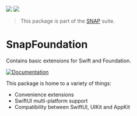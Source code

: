 <!-- Copy badges from SPI -->
[![](https://img.shields.io/endpoint?url=https%3A%2F%2Fswiftpackageindex.com%2Fapi%2Fpackages%2Fsimonnickel%2Fsnap-foundation%2Fbadge%3Ftype%3Dplatforms)](https://swiftpackageindex.com/simonnickel/snap-foundation)
[![](https://img.shields.io/endpoint?url=https%3A%2F%2Fswiftpackageindex.com%2Fapi%2Fpackages%2Fsimonnickel%2Fsnap-foundation%2Fbadge%3Ftype%3Dswift-versions)](https://swiftpackageindex.com/simonnickel/snap-foundation)

> This package is part of the [SNAP](https://github.com/simonnickel/snap) suite.


# SnapFoundation

Contains basic extensions for Swift and Foundation.

[![Documentation][documentation badge]][documentation] 

[documentation]: https://swiftpackageindex.com/simonnickel/snap-foundation/main/documentation/snapfoundation
[documentation badge]: https://img.shields.io/badge/Documentation-DocC-blue

This package is home to a variety of things:
 - Convenience extensions
 - SwiftUI multi-platform support
 - Compatibility between SwiftUI, UIKit and AppKit

